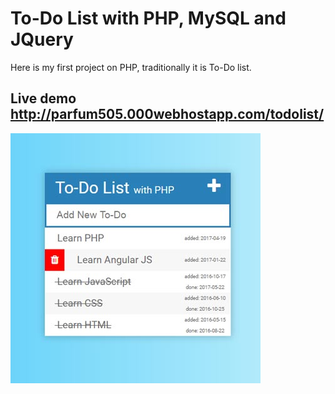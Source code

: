 # To-Do List with PHP, MySQL and JQuery

Here is my first project on PHP, traditionally it is To-Do list.

## Live demo <http://parfum505.000webhostapp.com/todolist/>

![to do list](todoListPHP.jpg) 